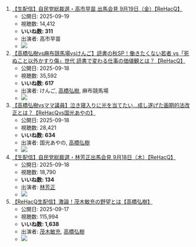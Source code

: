 1.  [【生配信】自民党総裁選・高市早苗 出馬会見 9月19日（金）【ReHacQ】](/rehacq_fan/ids/xtIeIxdEoAQ "wikilink")
    -   公開日: 2025-09-19
    -   視聴数: 14,412
    -   **いいね数: 311**
    -   出演者: 高市早苗
    - [![](https://img.youtube.com/vi/xtIeIxdEoAQ/hqdefault.jpg)](https://www.youtube.com/watch?v=xtIeIxdEoAQ)
1.  [【高橋弘樹vs麻布競馬場vsけんご】読書の秋SP！働きたくない若者 vs「死ぬこと以外かすり傷」世代 読書で変わる仕事の価値観とは？【ReHacQ】](/rehacq_fan/ids/xrPcUsmGTn8 "wikilink")
    -   公開日: 2025-09-18
    -   視聴数: 35,592
    -   **いいね数: 617**
    -   出演者: けんご, [高橋弘樹](/rehacq_fan/people/高橋弘樹 "wikilink"), 麻布競馬場
    - [![](https://img.youtube.com/vi/xrPcUsmGTn8/hqdefault.jpg)](https://www.youtube.com/watch?v=xrPcUsmGTn8)
1.  [【高橋弘樹vsママ議員】泣き寝入りに光を当てたい…成し遂げた画期的法改正とは？【ReHacQvs国光あやの】](/rehacq_fan/ids/XpvF36-qfRs "wikilink")
    -   公開日: 2025-09-18
    -   視聴数: 28,421
    -   **いいね数: 634**
    -   出演者: 国光あやの, [高橋弘樹](/rehacq_fan/people/高橋弘樹 "wikilink")
    - [![](https://img.youtube.com/vi/XpvF36-qfRs/hqdefault.jpg)](https://www.youtube.com/watch?v=XpvF36-qfRs)
1.  [【生配信】自民党総裁選・林芳正出馬会見 9月18日（木）【ReHacQ】](/rehacq_fan/ids/aU1r3g6bjoI "wikilink")
    -   公開日: 2025-09-18
    -   視聴数: 18,790
    -   **いいね数: 134**
    -   出演者: [林芳正](/rehacq_fan/people/林芳正 "wikilink")
    - [![](https://img.youtube.com/vi/aU1r3g6bjoI/hqdefault.jpg)](https://www.youtube.com/watch?v=aU1r3g6bjoI)
1.  [【ReHacQ生配信】激論！茂木敏充の野望とは【高橋弘樹】](/rehacq_fan/ids/2DZQwsjuZJE "wikilink")
    -   公開日: 2025-09-17
    -   視聴数: 115,994
    -   **いいね数: 1,638**
    -   出演者: [茂木敏充](/rehacq_fan/people/茂木敏充 "wikilink"), [高橋弘樹](/rehacq_fan/people/高橋弘樹 "wikilink")
    - [![](https://img.youtube.com/vi/2DZQwsjuZJE/hqdefault.jpg)](https://www.youtube.com/watch?v=2DZQwsjuZJE)

